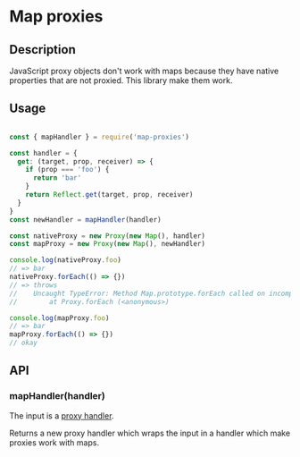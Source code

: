 # Map proxies

## Description

JavaScript proxy objects don't work with maps because they have native properties that are not proxied.
This library make them work.

## Usage

```javascript

const { mapHandler } = require('map-proxies')

const handler = {
  get: (target, prop, receiver) => {
    if (prop === 'foo') {
      return 'bar'
    }
    return Reflect.get(target, prop, receiver)
  }
}
const newHandler = mapHandler(handler)

const nativeProxy = new Proxy(new Map(), handler)
const mapProxy = new Proxy(new Map(), newHandler)

console.log(nativeProxy.foo)
// => bar
nativeProxy.forEach(() => {})
// => throws
//    Uncaught TypeError: Method Map.prototype.forEach called on incompatible receiver #<Map>
//        at Proxy.forEach (<anonymous>)

console.log(mapProxy.foo)
// => bar
mapProxy.forEach(() => {})
// okay


```

## API

### mapHandler(handler)

The input is a [proxy handler](https://developer.mozilla.org/en-US/docs/Web/JavaScript/Reference/Global_Objects/Proxy/Proxy).

Returns a new proxy handler which wraps the input in a handler which make proxies work with maps.

